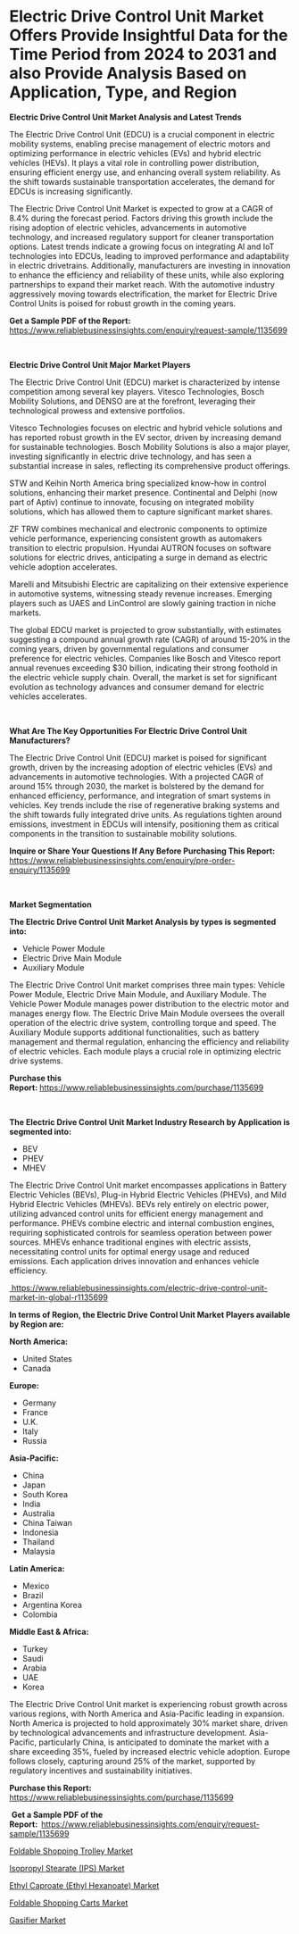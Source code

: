 <p><h1>Electric Drive Control Unit Market Offers Provide Insightful Data for the Time Period from 2024 to 2031 and also Provide Analysis Based on Application, Type, and Region</h1></p><p><strong>Electric Drive Control Unit Market Analysis and Latest Trends</strong></p>
<p><p>The Electric Drive Control Unit (EDCU) is a crucial component in electric mobility systems, enabling precise management of electric motors and optimizing performance in electric vehicles (EVs) and hybrid electric vehicles (HEVs). It plays a vital role in controlling power distribution, ensuring efficient energy use, and enhancing overall system reliability. As the shift towards sustainable transportation accelerates, the demand for EDCUs is increasing significantly.</p><p>The Electric Drive Control Unit Market is expected to grow at a CAGR of 8.4% during the forecast period. Factors driving this growth include the rising adoption of electric vehicles, advancements in automotive technology, and increased regulatory support for cleaner transportation options. Latest trends indicate a growing focus on integrating AI and IoT technologies into EDCUs, leading to improved performance and adaptability in electric drivetrains. Additionally, manufacturers are investing in innovation to enhance the efficiency and reliability of these units, while also exploring partnerships to expand their market reach. With the automotive industry aggressively moving towards electrification, the market for Electric Drive Control Units is poised for robust growth in the coming years.</p></p>
<p><strong>Get a Sample PDF of the Report:&nbsp;</strong> <a href="https://www.reliablebusinessinsights.com/enquiry/request-sample/1135699?utm_campaign=117&utm_medium=2&utm_source=Github&utm_content=ia&utm_term=20122024&utm_id=electric-drive-control-unit">https://www.reliablebusinessinsights.com/enquiry/request-sample/1135699</a></p>
<p>&nbsp;</p>
<p><strong>Electric Drive Control Unit Major Market Players</strong></p>
<p><p>The Electric Drive Control Unit (EDCU) market is characterized by intense competition among several key players. Vitesco Technologies, Bosch Mobility Solutions, and DENSO are at the forefront, leveraging their technological prowess and extensive portfolios. </p><p>Vitesco Technologies focuses on electric and hybrid vehicle solutions and has reported robust growth in the EV sector, driven by increasing demand for sustainable technologies. Bosch Mobility Solutions is also a major player, investing significantly in electric drive technology, and has seen a substantial increase in sales, reflecting its comprehensive product offerings.</p><p>STW and Keihin North America bring specialized know-how in control solutions, enhancing their market presence. Continental and Delphi (now part of Aptiv) continue to innovate, focusing on integrated mobility solutions, which has allowed them to capture significant market shares.</p><p>ZF TRW combines mechanical and electronic components to optimize vehicle performance, experiencing consistent growth as automakers transition to electric propulsion. Hyundai AUTRON focuses on software solutions for electric drives, anticipating a surge in demand as electric vehicle adoption accelerates.</p><p>Marelli and Mitsubishi Electric are capitalizing on their extensive experience in automotive systems, witnessing steady revenue increases. Emerging players such as UAES and LinControl are slowly gaining traction in niche markets.</p><p>The global EDCU market is projected to grow substantially, with estimates suggesting a compound annual growth rate (CAGR) of around 15-20% in the coming years, driven by governmental regulations and consumer preference for electric vehicles. Companies like Bosch and Vitesco report annual revenues exceeding $30 billion, indicating their strong foothold in the electric vehicle supply chain. Overall, the market is set for significant evolution as technology advances and consumer demand for electric vehicles accelerates.</p></p>
<p>&nbsp;</p>
<p><strong>What Are The Key Opportunities For Electric Drive Control Unit Manufacturers?</strong></p>
<p><p>The Electric Drive Control Unit (EDCU) market is poised for significant growth, driven by the increasing adoption of electric vehicles (EVs) and advancements in automotive technologies. With a projected CAGR of around 15% through 2030, the market is bolstered by the demand for enhanced efficiency, performance, and integration of smart systems in vehicles. Key trends include the rise of regenerative braking systems and the shift towards fully integrated drive units. As regulations tighten around emissions, investment in EDCUs will intensify, positioning them as critical components in the transition to sustainable mobility solutions.</p></p>
<p><strong>Inquire or Share Your Questions If Any Before Purchasing This Report:</strong> <a href="https://www.reliablebusinessinsights.com/enquiry/pre-order-enquiry/1135699?utm_campaign=117&utm_medium=2&utm_source=Github&utm_content=ia&utm_term=20122024&utm_id=electric-drive-control-unit">https://www.reliablebusinessinsights.com/enquiry/pre-order-enquiry/1135699</a></p>
<p>&nbsp;</p>
<p><strong>Market Segmentation</strong></p>
<p><strong>The Electric Drive Control Unit Market Analysis by types is segmented into:</strong></p>
<p><ul><li>Vehicle Power Module</li><li>Electric Drive Main Module</li><li>Auxiliary Module</li></ul></p>
<p><p>The Electric Drive Control Unit market comprises three main types: Vehicle Power Module, Electric Drive Main Module, and Auxiliary Module. The Vehicle Power Module manages power distribution to the electric motor and manages energy flow. The Electric Drive Main Module oversees the overall operation of the electric drive system, controlling torque and speed. The Auxiliary Module supports additional functionalities, such as battery management and thermal regulation, enhancing the efficiency and reliability of electric vehicles. Each module plays a crucial role in optimizing electric drive systems.</p></p>
<p><strong>Purchase this Report:&nbsp;</strong><a href="https://www.reliablebusinessinsights.com/purchase/1135699?utm_campaign=117&utm_medium=2&utm_source=Github&utm_content=ia&utm_term=20122024&utm_id=electric-drive-control-unit">https://www.reliablebusinessinsights.com/purchase/1135699</a></p>
<p>&nbsp;</p>
<p><strong>The Electric Drive Control Unit Market Industry Research by Application is segmented into:</strong></p>
<p><ul><li>BEV</li><li>PHEV</li><li>MHEV</li></ul></p>
<p><p>The Electric Drive Control Unit market encompasses applications in Battery Electric Vehicles (BEVs), Plug-in Hybrid Electric Vehicles (PHEVs), and Mild Hybrid Electric Vehicles (MHEVs). BEVs rely entirely on electric power, utilizing advanced control units for efficient energy management and performance. PHEVs combine electric and internal combustion engines, requiring sophisticated controls for seamless operation between power sources. MHEVs enhance traditional engines with electric assists, necessitating control units for optimal energy usage and reduced emissions. Each application drives innovation and enhances vehicle efficiency.</p></p>
<p><a href="https://www.reliablebusinessinsights.com/electric-drive-control-unit-market-in-global-r1135699?utm_campaign=117&utm_medium=2&utm_source=Github&utm_content=ia&utm_term=20122024&utm_id=electric-drive-control-unit">&nbsp;https://www.reliablebusinessinsights.com/electric-drive-control-unit-market-in-global-r1135699</a></p>
<p><strong>In terms of Region, the Electric Drive Control Unit Market Players available by Region are:</strong></p>
<p>
    <p> <strong> North America: </strong>
        <ul>
            <li>United States</li>
            <li>Canada</li>
        </ul>
        </p> 
    <p> <strong> Europe: </strong>
        <ul>
            <li>Germany</li>
            <li>France</li>
            <li>U.K.</li>
            <li>Italy</li>
            <li>Russia</li>
        </ul>
        </p> 
    <p> <strong> Asia-Pacific: </strong>
        <ul>
            <li>China</li>
            <li>Japan</li>
            <li>South Korea</li>
            <li>India</li>
            <li>Australia</li>
            <li>China Taiwan</li>
            <li>Indonesia</li>
            <li>Thailand</li>
            <li>Malaysia</li>
        </ul>
        </p> 
    <p> <strong> Latin America: </strong>
        <ul>
            <li>Mexico</li>
            <li>Brazil</li>
            <li>Argentina Korea</li>
            <li>Colombia</li>
        </ul>
        </p> 
    <p> <strong> Middle East & Africa: </strong>
        <ul>
            <li>Turkey</li>
            <li>Saudi</li>
            <li>Arabia</li>
            <li>UAE</li>
            <li>Korea</li>
        </ul>
    </p>
    </p>
<p><p>The Electric Drive Control Unit market is experiencing robust growth across various regions, with North America and Asia-Pacific leading in expansion. North America is projected to hold approximately 30% market share, driven by technological advancements and infrastructure development. Asia-Pacific, particularly China, is anticipated to dominate the market with a share exceeding 35%, fueled by increased electric vehicle adoption. Europe follows closely, capturing around 25% of the market, supported by regulatory incentives and sustainability initiatives.</p></p>
<p><strong>Purchase this Report: </strong><a href="https://www.reliablebusinessinsights.com/purchase/1135699?utm_campaign=117&utm_medium=2&utm_source=Github&utm_content=ia&utm_term=20122024&utm_id=electric-drive-control-unit">https://www.reliablebusinessinsights.com/purchase/1135699</a></p>
<p>&nbsp;<strong>Get a Sample PDF of the Report:&nbsp;&nbsp;</strong><a href="https://www.reliablebusinessinsights.com/enquiry/request-sample/1135699?utm_campaign=117&utm_medium=2&utm_source=Github&utm_content=ia&utm_term=20122024&utm_id=electric-drive-control-unit">https://www.reliablebusinessinsights.com/enquiry/request-sample/1135699</a></p>
<p><strong></strong></p>
<p><p><a href="https://www.linkedin.com/pulse/assessing-foldable-shopping-trolley-market-segmentation-0drde?utm_campaign=117&utm_medium=2&utm_source=Github&utm_content=ia&utm_term=20122024&utm_id=electric-drive-control-unit">Foldable Shopping Trolley Market</a></p><p><a href="https://github.com/hammelximalschid/Market-Research-Report-List-1/blob/main/isopropyl-stearate-ips-market.md?utm_campaign=117&utm_medium=2&utm_source=Github&utm_content=ia&utm_term=20122024&utm_id=electric-drive-control-unit">Isopropyl Stearate (IPS) Market</a></p><p><a href="https://github.com/antonioc6hal/Market-Research-Report-List-1/blob/main/ethyl-caproate-ethyl-hexanoate-market.md?utm_campaign=117&utm_medium=2&utm_source=Github&utm_content=ia&utm_term=20122024&utm_id=electric-drive-control-unit">Ethyl Caproate (Ethyl Hexanoate) Market</a></p><p><a href="https://www.linkedin.com/pulse/global-foldable-shopping-carts-market-trends-applications-o8hse?utm_campaign=117&utm_medium=2&utm_source=Github&utm_content=ia&utm_term=20122024&utm_id=electric-drive-control-unit">Foldable Shopping Carts Market</a></p><p><a href="https://www.linkedin.com/pulse/gasifier-market-analysis-latest-marketing-trends-future-projections-9wcge?utm_campaign=117&utm_medium=2&utm_source=Github&utm_content=ia&utm_term=20122024&utm_id=electric-drive-control-unit">Gasifier Market</a></p></p>